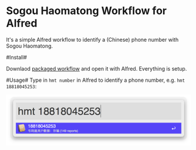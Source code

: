 Sogou Haomatong Workflow for Alfred
===================

It's a simple Alfred workflow to identify a (Chinese) phone number with Sogou Haomatong.


#Install#

Downlaod [packaged workflow](https://github.com/allenhsu/alfred-workflow-hmt/raw/master/Sougou%20Haomatong.alfredworkflow) and open it with Alfred. Everything is setup.

#Usage#
Type in `hmt number` in Alfred to identify a phone number, e.g. `hmt 18818045253`:

![Sample](https://github.com/allenhsu/alfred-workflow-hmt/raw/master/Screenshot.png)